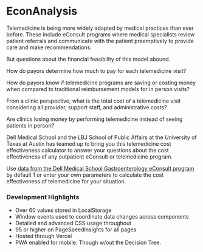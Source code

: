 # EconAnalysis

Telemedicine is being more widely adapted by medical practices than ever before. These include eConsult programs where medical specialists review patient referrals and communicate with the patient preemptively to provide care and make recommendations.

But questions about the financial feasibility of this model abound.

How do payors determine how much to pay for each telemedicine visit?

How do payors know if telemedicine programs are saving or costing money when compared to traditional reimbursement models for in person visits?

From a clinic perspective, what is the total cost of a telemedicine visit considering all provider, support staff, and administrative costs?

Are clinics losing money by performing telemedicine instead of seeing patients in person?

Dell Medical School and the LBJ School of Public Affairs at the University of Texas at Austin has teamed up to bring you this telemedicine cost effectiveness calculator to answer your questions about the cost effectiveness of any outpatient eConsult or telemedicine program.

Use [data from the Dell Medical School Gastroenterology eConsult program](https://pubmed.ncbi.nlm.nih.gov/32954940/) by default 1 or enter your own parameters to calculate the cost effectiveness of telemedicine for your situation.


### Development Highlights 

- Over 60 values stored in LocalStorage
- Window events used to coordinate data changes across components
- Detailed and advanced CSS usage throughout 
- 95 or higher on PageSpeedInsights for all pages 
- Hosted through Vercel
- PWA enabled for mobile. Though w/out the Decision Tree. 
